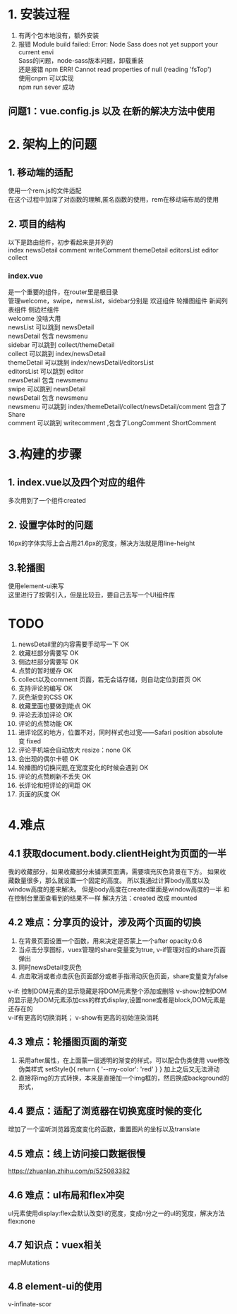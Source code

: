
# 1. 安装过程

1. 有两个包本地没有，额外安装
2. 报错 Module build failed: Error: Node Sass does not yet support your current envi<Br/>
    Sass的问题，node-sass版本问题，卸载重装<Br/>
    还是报错 npm ERR! Cannot read properties of null (reading 'fsTop')<Br/>
    使用cnpm 可以实现<Br/>
    npm run sever 成功<Br/>

## 问题1：vue.config.js 以及 在新的解决方法中使用

# 2. 架构上的问题

## 1. 移动端的适配
使用一个rem.js的文件适配<br>
在这个过程中加深了对函数的理解,匿名函数的使用，rem在移动端布局的使用<br>
## 2. 项目的结构
以下是路由组件，初步看起来是并列的<br>
index newsDetail comment writeComment themeDetail editorsList editor collect<br>
### index.vue
是一个重要的组件，在router里是根目录<br>
管理welcome，swipe，newsList，sidebar分别是  欢迎组件 轮播图组件 新闻列表组件 侧边栏组件<br>
welcome 没啥大用<br>
newsList 可以跳到 newsDetail<br>
    newsDetail 包含 newsmenu<br>
sidebar 可以跳到 collect/themeDetail<br>
    collect 可以跳到 index/newsDetail<br>
    themeDetail 可以跳到 index/newsDetail/editorsList<br>
        editorsList 可以跳到 editor<br>
        newsDetail 包含 newsmenu<br>
swipe 可以跳到 newsDetail<br>
    newsDetail 包含 newsmenu<br>
newsmenu 可以跳到 index/themeDetail/collect/newsDetail/comment 包含了Share<br>
    comment 可以跳到 writecomment ,包含了LongComment ShortComment<br>
# 3.构建的步骤
## 1. index.vue以及四个对应的组件
多次用到了一个组件created<br>

## 2. 设置字体时的问题
16px的字体实际上会占用21.6px的宽度，解决方法就是用line-height<br>

## 3.轮播图
使用element-ui来写<br>
这里进行了按需引入，但是比较丑，要自己去写一个UI组件库

# TODO
1. newsDetail里的内容需要手动写一下 OK
2. 收藏栏部分需要写 OK
3. 侧边栏部分需要写 OK
4. 点赞的暂时缓存 OK
5. collect以及comment 页面，若无会话存储，则自动定位到首页 OK 
6. 支持评论的编写 OK
7. 灰色渐变的CSS OK
8. 收藏里面也要做到能点 OK
9. 评论去添加评论 OK
10. 评论的点赞功能 OK 
11. 进评论区的地方，位置不对，同时样式也过宽——Safari position absolute 变 fixed
12. 评论手机端会自动放大 resize：none OK
13. 会出现的偶尔卡顿 OK
14. 轮播图的切换问题,在宽度变化的时候会遇到 OK 
15. 评论的点赞刷新不丢失 OK
16. 长评论和短评论的间距 OK
17. 页面的灰度 OK

# 4.难点

## 4.1 获取document.body.clientHeight为页面的一半
我的收藏部分，如果收藏部分未铺满页面满，需要填充灰色背景在下方。
如果收藏数量很多，那么就设置一个固定的高度。
所以我通过计算body高度以及window高度的差来解决。
但是body高度在created里面是window高度的一半
和在控制台里面查看到的结果不一样
解决方法：created 改成 mounted 

## 4.2 难点：分享页的设计，涉及两个页面的切换
1. 在背景页面设置一个函数，用来决定是否蒙上一个after opacity:0.6
2. 当点击分享图标，vuex管理的share变量变为true, v-if管理对应的share页面弹出
3. 同时newsDetail变灰色
4. 点击取消或者点击灰色页面部分或者手指滑动灰色页面，share变量变为false

v-if: 控制DOM元素的显示隐藏是将DOM元素整个添加或删除
v-show:控制DOM的显示是为DOM元素添加css的样式display,设置none或者是block,DOM元素是还存在的
<br>
v-if有更高的切换消耗；
v-show有更高的初始渲染消耗

## 4.3 难点：轮播图页面的渐变
1. 采用after属性，在上面蒙一层透明的渐变的样式，可以配合伪类使用
vue修改伪类样式
    setStyle(){
        return {
        '--my-color': 'red'
        }
    }
加上之后又无法滑动
2. 直接将img的方式转换，本来是直接加一个img框的，然后换成background的形式，

## 4.4 要点：适配了浏览器在切换宽度时候的变化
增加了一个监听浏览器宽度变化的函数，重置图片的坐标以及translate

## 4.5 难点：线上访问接口数据很慢
https://zhuanlan.zhihu.com/p/525083382

## 4.6 难点：ul布局和flex冲突
ul元素使用display:flex会默认改变li的宽度，变成n分之一的ul的宽度，解决方法flex:none

## 4.7 知识点：vuex相关
mapMutations

## 4.8 element-ui的使用
v-infinate-scor
